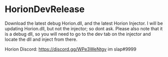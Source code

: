 # HorionDevRelease
Download the latest debug Horion.dll, and the latest Horion Injector.
I will be updating Horion.dll, but not the injector; so dont ask.
Please also note that it is a debug dll, so you will need to go to the dev tab on the injector and locate the dll and inject from there.


Horion Discord: https://discord.gg/WPe3WeNtgv
im slap#9999
